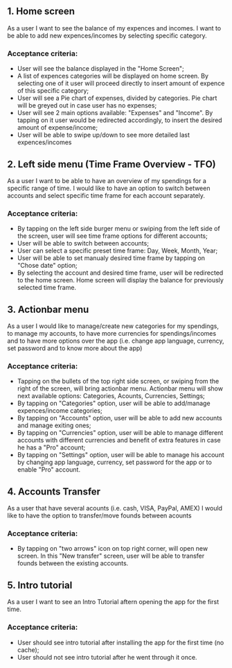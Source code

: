 
## 1. Home screen
As a user I want to see the balance of my expences and incomes. I want to be able to add new expences/incomes by selecting specific category.
### Acceptance criteria:
* User will see the balance displayed in the "Home Screen";
* A list of expences categories will be displayed on home screen. By selecting one of it user will proceed directly to insert amount of expence of this specific category; 
* User will see a Pie chart of expenses, divided by categories. Pie chart will be greyed out in case user has no expenses;
* User will see 2 main options available: "Expenses" and "Income". By tapping on it user would be redirected accordingly, to insert the desired amount of expense/income;
* User will be able to swipe up/down to see more detailed last expences/incomes
 

## 2. Left side menu (Time Frame Overview - TFO)
As a user I want to be able to have an overview of my spendings for a specific range of time. I would like to have an option to switch between accounts and select specific time frame for each account separately.
### Acceptance criteria:
* By tapping on the left side burger menu or swiping from the left side of the screen, user will see time frame options for different accounts;
* User will be able to switch between accounts;
* User can select a specific preset time frame: Day, Week, Month, Year;
* User will be able to set manualy desired time frame by tapping on "Chose date" option;
* By selecting the account and desired time frame, user will be redirected to the home screen. Home screen will display the balance for previously selected time frame.


## 3. Actionbar menu
As a user I would like to manage/create new categories for my spendings, to manage my accounts, to have more currencies for spendings/incomes and to have more options over the app (i.e. change app language, currency, set password and to know more about the app) 
### Acceptance criteria:
* Tapping on the bullets of the top right side screen, or swiping from the right of the screen, will bring actionbar menu. Actionbar menu will show next available options: Categories, Acounts, Currencies, Settings;
* By tapping on "Categories" option, user will be able to add/manage expences/income categories;
* By tapping on "Accounts" option, user will be able to add new accounts and manage exiting ones;
* By tapping on "Currencies" option, user will be able to manage different accounts with different currencies and benefit of extra features in case he has a "Pro" account;
* By tapping on "Settings" option, user will be able to manage his account by changing app language, currency, set password for the app or to enable "Pro" account.
 

## 4. Accounts Transfer 
As a user that have several acounts (i.e. cash, VISA, PayPal, AMEX) I would like to have the option to transfer/move founds between acounts
### Acceptance criteria:
* By tapping on "two arrows" icon on top right corner, will open new screen. In this "New transfer" screen, user will be able to transfer founds between the existing accounts.


## 5. Intro tutorial
As a user I want to see an Intro Tutorial aftern opening the app for the first time.
### Acceptance criteria:
* User should see intro tutorial after installing the app for the first time (no cache);
* User should not see intro tutorial after he went through it once.
